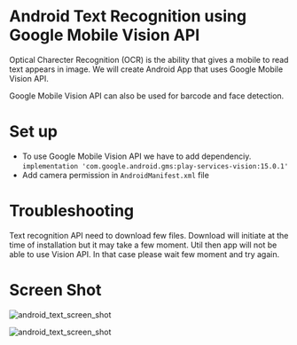 # Android Text Recognition using Google Mobile Vision API

Optical Charecter Recognition (OCR) is the ability that gives a mobile to read text appears in image. We will create Android App that uses Google Mobile Vision API.

Google Mobile Vision API can also be used for barcode and face detection.

# Set up
 * To use Google Mobile Vision API we have to add dependenciy.
 `implementation 'com.google.android.gms:play-services-vision:15.0.1'`
 * Add camera permission in `AndroidManifest.xml` file
<uses-permission android:name="android.permission.CAMERA" />

# Troubleshooting
Text recognition API need to download few files. Download will initiate at the time of installation but it may take a few moment. Util then app will not be able to use Vision API. In that case please wait few moment and try again.

# Screen Shot
![android_text_screen_shot](https://i.imgur.com/Wd2meo7.png)

![android_text_screen_shot](https://i.imgur.com/UPlb1iO.png)
